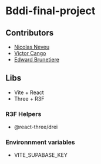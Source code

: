 # Bddi-final-project

## Contributors

- [Nicolas Neveu](https://github.com/Nikangourou)
- [Victor Cango](https://github.com/victorcngo)
- [Edward Brunetiere](https://github.com/P4tt4te)

## Libs

- Vite + React
- Three + R3F

### R3F Helpers
- @react-three/drei

### Environnment variables
- VITE_SUPABASE_KEY
